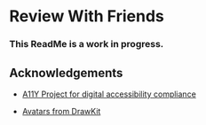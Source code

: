 # Review With Friends

### This ReadMe is a work in progress.

## Acknowledgements

- [A11Y Project for digital accessibility compliance](https://www.a11yproject.com/)

- [Avatars from DrawKit](https://www.figma.com/community/file/1034368792791687764)
